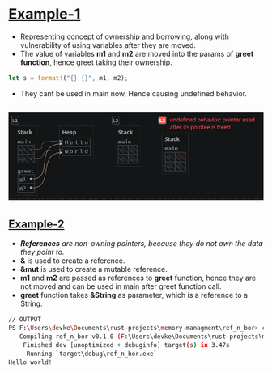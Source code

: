 # [Example-1](src/main.rs)
- Representing concept of ownership and borrowing, along with vulnerability of using variables after they are moved.
- The value of variables **m1** and **m2** are moved into the params of **greet function**, hence greet taking their ownership.
```rust
let s = format!("{} {}", m1, m2);
```
- They cant be used in main now, Hence causing undefined behavior.

![example-1](images/example-1.png)
---
## [Example-2](src/main.rs)
- ***References** are non-owning pointers, because they do not own the data they point to.*
- **&** is used to create a reference.
- **&mut** is used to create a mutable reference.
- **m1** and **m2** are passed as references to **greet** function, hence they are not moved and can be used in main after greet function call.
- **greet** function takes **&String** as parameter, which is a reference to a String.
```bash
// OUTPUT
PS F:\Users\devke\Documents\rust-projects\memory-managment\ref_n_bor> cargo run
   Compiling ref_n_bor v0.1.0 (F:\Users\devke\Documents\rust-projects\memory-managment\ref_n_bor)
    Finished dev [unoptimized + debuginfo] target(s) in 3.47s
     Running `target\debug\ref_n_bor.exe`
Hello world!
```